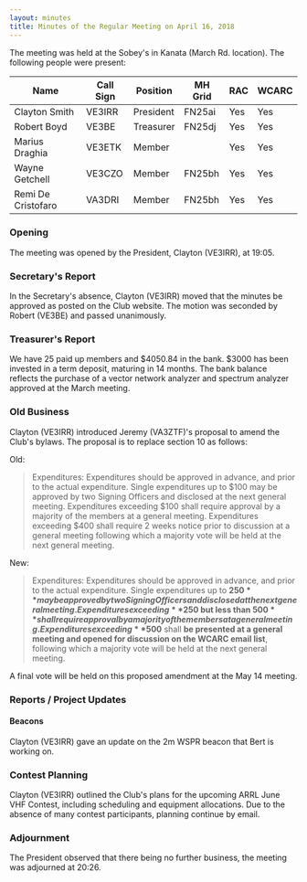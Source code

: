 ```yaml
---
layout: minutes
title: Minutes of the Regular Meeting on April 16, 2018
---
```


The meeting was held at the Sobey's in Kanata (March Rd. location).
The following people were present:

| Name             | Call Sign | Position       | MH Grid | RAC | WCARC |
|------------------|-----------|----------------|---------|-----|-------|
| Clayton Smith    | VE3IRR    | President      | FN25ai  | Yes |  Yes  |
| Robert Boyd      | VE3BE     | Treasurer      | FN25dj  | Yes |  Yes  |
| Marius Draghia   | VE3ETK    | Member         |         | Yes |  Yes  |
| Wayne Getchell   | VE3CZO    | Member         | FN25bh  | Yes |  Yes  |
| Remi De Cristofaro | VA3DRI  | Member         | FN25bh  | Yes |  Yes  |

### Opening

The meeting was opened by the President, Clayton (VE3IRR), at 19:05.

### Secretary's Report

In the Secretary's absence, Clayton (VE3IRR) moved that the minutes be approved as posted on the Club website. The motion was seconded by Robert (VE3BE) and passed unanimously.

### Treasurer's Report

We have 25 paid up members and $4050.84 in the bank. $3000 has been invested in a term deposit, maturing in 14 months. The bank balance reflects the purchase of a vector network analyzer and spectrum analyzer approved at the March meeting.

### Old Business

Clayton (VE3IRR) introduced Jeremy (VA3ZTF)'s proposal to amend the Club's bylaws. The proposal is to replace section 10 as follows:

Old:

> Expenditures: Expenditures should be approved in advance, and prior to the actual expenditure. Single expenditures up to $100 may be approved by two Signing Officers and disclosed at the next general meeting. Expenditures exceeding $100 shall require approval by a majority of the members at a general meeting. Expenditures exceeding $400 shall require 2 weeks notice prior to discussion at a general meeting following which a majority vote will be held at the next general meeting.

New:

> Expenditures: Expenditures should be approved in advance, and prior to the actual expenditure. Single expenditures up to **$250** may be approved by two Signing Officers and disclosed at the next general meeting. Expenditures exceeding **$250 but less than $500** shall require approval by a majority of the members at a general meeting. Expenditures exceeding **$500** shall **be presented at a general meeting and opened for discussion on the WCARC email list**, following which a majority vote will be held at the next general meeting.

A final vote will be held on this proposed amendment at the May 14 meeting.

### Reports / Project Updates

#### Beacons

Clayton (VE3IRR) gave an update on the 2m WSPR beacon that Bert is working on.

### Contest Planning

Clayton (VE3IRR) outlined the Club's plans for the upcoming ARRL June VHF Contest, including scheduling and equipment allocations. Due to the absence of many contest participants, planning continue by email.

### Adjournment

The President observed that there being no further business, the meeting was
adjourned at 20:26.
